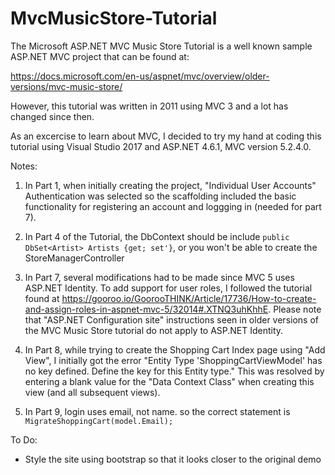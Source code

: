 # MvcMusicStore-Tutorial
The Microsoft ASP.NET MVC Music Store Tutorial is a well known sample ASP.NET MVC project that can be found at:

https://docs.microsoft.com/en-us/aspnet/mvc/overview/older-versions/mvc-music-store/

However, this tutorial was written in 2011 using MVC 3 and a lot has changed since then.

As an excercise to learn about MVC, I decided to try my hand at coding this tutorial using Visual Studio 2017 and ASP.NET 4.6.1, MVC version 5.2.4.0.

Notes:

1. In Part 1, when initially creating the project, "Individual User Accounts" Authentication was selected so the scaffolding included the basic functionality for registering an account and loggging in (needed for part 7).

1. In Part 4 of the Tutorial, the DbContext should be include `public DbSet<Artist> Artists {get; set'}`, or you won't be able to create the StoreManagerController

1. In Part 7, several modifications had to be made since MVC 5 uses ASP.NET Identity. To add support for user roles, I followed the tutorial found at https://gooroo.io/GoorooTHINK/Article/17736/How-to-create-and-assign-roles-in-aspnet-mvc-5/32014#.XTNQ3uhKhhE. Please note that "ASP.NET Configuration site" instructions seen in older versions of the MVC Music Store tutorial do not apply to ASP.NET Identity.

1. In Part 8, while trying to create the Shopping Cart Index page using "Add View", I initially got the error "Entity Type 'ShoppingCartViewModel' has no key defined. Define the key for this Entity type." This was resolved by entering a blank value for the "Data Context Class" when creating this view (and all subsequent views).

1. In Part 9, login uses email, not name. so the correct statement is `MigrateShoppingCart(model.Email);`

To Do:

* Style the site using bootstrap so that it looks closer to the original demo
